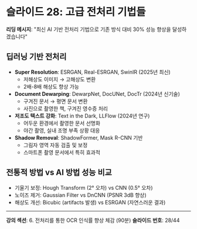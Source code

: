 # 슬라이드 28: 고급 전처리 기법들

**리딩 메시지**: "최신 AI 기반 전처리 기법으로 기존 방식 대비 30% 성능 향상을 달성하겠습니다"

## 딥러닝 기반 전처리

- **Super Resolution**: ESRGAN, Real-ESRGAN, SwinIR (2025년 최신)
  - 저해상도 이미지 → 고해상도 변환
  - 2배-8배 해상도 향상 가능
- **Document Dewarping**: DewarpNet, DocUNet, DocTr (2024년 신기술)
  - 구겨진 문서 → 평면 문서 변환
  - 사진으로 촬영한 책, 구겨진 영수증 처리
- **저조도 텍스트 강화**: Text in the Dark, LLFlow (2024년 연구)
  - 어두운 환경에서 촬영한 문서 선명화
  - 야간 촬영, 실내 조명 부족 상황 대응
- **Shadow Removal**: ShadowFormer, Mask R-CNN 기반
  - 그림자 영역 자동 검출 및 보정
  - 스마트폰 촬영 문서에서 특히 효과적

## 전통적 방법 vs AI 방법 성능 비교

- 기울기 보정: Hough Transform (2° 오차) vs CNN (0.5° 오차)
- 노이즈 제거: Gaussian Filter vs DnCNN (PSNR 3dB 향상)
- 해상도 개선: Bicubic (artifacts 발생) vs ESRGAN (자연스러운 결과)

---

**강의 섹션**: 6. 전처리를 통한 OCR 인식률 향상 체감 (90분)
**슬라이드 번호**: 28/44

